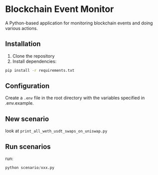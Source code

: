 # Blockchain Event Monitor

A Python-based application for monitoring blockchain events and doing various actions.

## Installation

1. Clone the repository
2. Install dependencies:
```bash
pip install -r requirements.txt
```

## Configuration

Create a `.env` file in the root directory with the variables specified in .env.example.

## New scenario

look at `print_all_weth_usdt_swaps_on_uniswap.py`

## Run scenarios
run:
```python
python scenario/xxx.py
```
